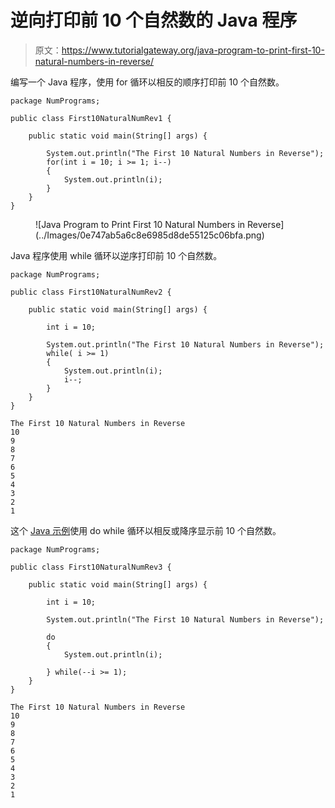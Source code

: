 # 逆向打印前 10 个自然数的 Java 程序

> 原文：<https://www.tutorialgateway.org/java-program-to-print-first-10-natural-numbers-in-reverse/>

编写一个 Java 程序，使用 for 循环以相反的顺序打印前 10 个自然数。

```
package NumPrograms;

public class First10NaturalNumRev1 {

	public static void main(String[] args) {

		System.out.println("The First 10 Natural Numbers in Reverse");
		for(int i = 10; i >= 1; i--) 
		{
			System.out.println(i);
		}
	}
}
```

<figure class="wp-block-image size-large">![Java Program to Print First 10 Natural Numbers in Reverse](../Images/0e747ab5a6c8e6985d8de55125c06bfa.png)</figure>

Java 程序使用 while 循环以逆序打印前 10 个自然数。

```
package NumPrograms;

public class First10NaturalNumRev2 {

	public static void main(String[] args) {

		int i = 10;

		System.out.println("The First 10 Natural Numbers in Reverse");
		while( i >= 1) 
		{
			System.out.println(i);
			i--;
		}
	}
}
```

```
The First 10 Natural Numbers in Reverse
10
9
8
7
6
5
4
3
2
1
```

这个 [Java 示例](https://www.tutorialgateway.org/learn-java-programs/)使用 do while 循环以相反或降序显示前 10 个自然数。

```
package NumPrograms;

public class First10NaturalNumRev3 {

	public static void main(String[] args) {

		int i = 10;

		System.out.println("The First 10 Natural Numbers in Reverse");

		do 
		{
			System.out.println(i);

		} while(--i >= 1);
	}
}
```

```
The First 10 Natural Numbers in Reverse
10
9
8
7
6
5
4
3
2
1
```